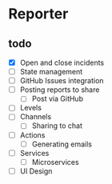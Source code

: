 # Reporter

## todo

- [x] Open and close incidents
- [ ] State management
- [ ] GitHub Issues integration
- [ ] Posting reports to share
  - [ ] Post via GitHub
- [ ] Levels
- [ ] Channels
  - [ ] Sharing to chat
- [ ] Actions
  - [ ] Generating emails
- [ ] Services
  - [ ] Microservices
- [ ] UI Design
